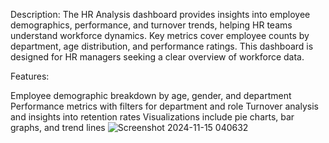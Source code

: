 Description:
The HR Analysis dashboard provides insights into employee demographics, performance, and turnover trends, helping HR teams understand workforce dynamics. Key metrics cover employee counts by department, age distribution, and performance ratings. This dashboard is designed for HR managers seeking a clear overview of workforce data.

Features:

Employee demographic breakdown by age, gender, and department
Performance metrics with filters for department and role
Turnover analysis and insights into retention rates
Visualizations include pie charts, bar graphs, and trend lines
![Screenshot 2024-11-15 040632](https://github.com/user-attachments/assets/2b4e0574-1635-4f96-b36c-75709e85bf8e)
